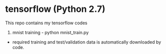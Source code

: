 # tensorflow (Python 2.7)

This repo contains my tensorflow codes

1. mnist training - python mnist_train.py
  - required training and test/validation data is automatically downloaded by code.
